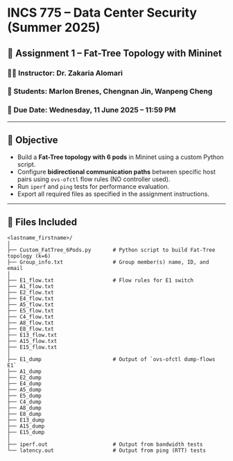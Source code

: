 # INCS 775 – Data Center Security (Summer 2025)

## 🧪 Assignment 1 – Fat-Tree Topology with Mininet

### 👨‍🏫 Instructor: Dr. Zakaria Alomari  
### 👤 Students: Marlon Brenes, Chengnan Jin, Wanpeng Cheng  
### 📅 Due Date: Wednesday, 11 June 2025 – 11:59 PM  

---

## 📘 Objective

- Build a **Fat-Tree topology with 6 pods** in Mininet using a custom Python script.
- Configure **bidirectional communication paths** between specific host pairs using `ovs-ofctl` flow rules (NO controller used).
- Run `iperf` and `ping` tests for performance evaluation.
- Export all required files as specified in the assignment instructions.

---

## 📁 Files Included

```plaintext
<lastname_firstname>/
│
├── Custom_FatTree_6Pods.py       # Python script to build Fat-Tree topology (k=6)
├── Group_info.txt                # Group member(s) name, ID, and email
│
├── E1_flow.txt                   # Flow rules for E1 switch
├── A1_flow.txt
├── E2_flow.txt
├── E4_flow.txt
├── A5_flow.txt
├── E5_flow.txt
├── C4_flow.txt
├── A8_flow.txt
├── E8_flow.txt
├── E13_flow.txt
├── A15_flow.txt
├── E15_flow.txt
│
├── E1_dump                       # Output of `ovs-ofctl dump-flows E1`
├── A1_dump
├── E2_dump
├── E4_dump
├── A5_dump
├── E5_dump
├── C4_dump
├── A8_dump
├── E8_dump
├── E13_dump
├── A15_dump
├── E15_dump
│
├── iperf.out                     # Output from bandwidth tests
└── latency.out                   # Output from ping (RTT) tests
